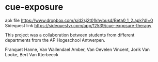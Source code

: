 # cue-exposure
apk file 
https://www.dropbox.com/s/d2sj2t01khvbusd/Beta0_1_2.apk?dl=0
Sidequest link
https://sidequestvr.com/app/12539/cue-exposure-therapy

This project was a collaboration between students from different departments from the AP Hogeschool Antwerpen.

Franquet Hanne, 
Van Wallendael Amber,
Van Oevelen Vincent,
Jorik Van Looke,
Bert Van Itterbeeck
